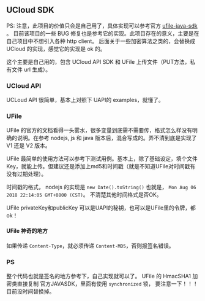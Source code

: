 ## UCloud SDK

PS: 注意，此项目的价值只会是自己用了，具体实现可以参考官方 [ufile-java-sdk](https://github.com/ucloud/ufile-sdk-java) 。
目前该项目的一些 BUG 修复也是参考它的实现。此项目存在的意义，主要是在自己项目中不想引入各种 http client。
后面关于一些加密算法之类的，会替换成 UCloud 的实现，感觉它的实现是 ok 的。

这个主要是自己用的，包含 UCloud API SDK 和 UFile 上传文件（PUT方法，私有文件 url 生成）。

### UCloud API
UCLoud API 很简单，基本上对照下 UAPI的 examples，就懂了。

### UFile

UFile 的官方的文档看得一头雾水，很多变量到底需不需要传，格式怎么样没有明确的说明。在参考 nodejs, js 和 java 版本后，混合写成的。弄不清到底是实现了 V1 还是 V2 版本。 

UFile 最简单的使用方法可以参考下测试用例。基本上，除了基础设定，填个文件Key，就能上传。但建议还是添加上md5和时间戳（就是不知道UFile对时间戳有没有过期处理）。

时间戳的格式， nodejs 的实现是 `new Date().toString()` 也就是， `Mon Aug 06 2018 22:14:05 GMT+0800 (CST)`。 不清楚其他时间格式是否OK。

UFile privateKey和publicKey 可以是UAPI的秘钥，也可以是UFile里的令牌，都ok！

#### UFile 神奇的地方
如果传递 `Content-Type`，就必须传递 `Content-MD5`，否则报签名错误。

### PS
整个代码也就是签名的地方参考下，自己实现就可以了。 UFile 的 HmacSHA1 加密类直接复制 官方JAVASDK，里面有使用 `synchronized` 锁， 要注意一下！！！目前没时间替换掉。